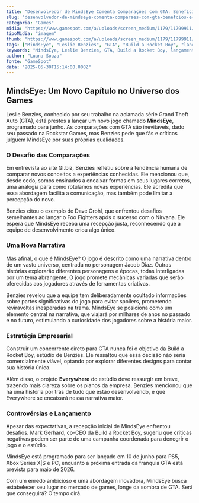 ```yaml
---
title: "Desenvolvedor de MindsEye Comenta Comparações com GTA: Benefícios e Desafios"
slug: "desenvolvedor-de-mindseye-comenta-comparaes-com-gta-benefcios-e-desafios"
categoria: "Games"
midia: "https://www.gamespot.com/a/uploads/screen_medium/1179/11799911/4504127-screenshot2025-05-30at11.39.16am.png"
tipoMidia: "imagem"
thumb: "https://www.gamespot.com/a/uploads/screen_medium/1179/11799911/4504127-screenshot2025-05-30at11.39.16am.png"
tags: ["MindsEye", "Leslie Benzies", "GTA", "Build a Rocket Boy", "lançamento de jogos", "comparação de jogos", "narrativa de games", "inovação em jogos", "indústria de games"]
keywords: "MindsEye, Leslie Benzies, GTA, Build a Rocket Boy, lançamento de jogos, comparação de jogos, narrativa de games, inovação em jogos, indústria de games"
author: "Luana Souza"
fonte: "GameSpot"
data: "2025-05-30T15:14:00.000Z"
---
```

## MindsEye: Um Novo Capítulo no Universo dos Games

Leslie Benzies, conhecido por seu trabalho na aclamada série Grand Theft Auto (GTA), está prestes a lançar um novo jogo chamado **MindsEye**, programado para junho. As comparações com GTA são inevitáveis, dado seu passado na Rockstar Games, mas Benzies pede que fãs e críticos julguem MindsEye por suas próprias qualidades.

### O Desafio das Comparações

Em entrevista ao site GI.biz, Benzies refletiu sobre a tendência humana de comparar novos conceitos a experiências conhecidas. Ele mencionou que, desde cedo, somos ensinados a encaixar formas em seus lugares corretos, uma analogia para como rotulamos novas experiências. Ele acredita que essa abordagem facilita a comunicação, mas também pode limitar a percepção do novo.

Benzies citou o exemplo de Dave Grohl, que enfrentou desafios semelhantes ao lançar o Foo Fighters após o sucesso com o Nirvana. Ele espera que MindsEye receba uma recepção justa, reconhecendo que a equipe de desenvolvimento criou algo único.

### Uma Nova Narrativa

Mas afinal, o que é MindsEye? O jogo é descrito como uma narrativa dentro de um vasto universo, centrada no personagem Jacob Diaz. Outras histórias explorarão diferentes personagens e épocas, todas interligadas por um tema abrangente. O jogo promete mecânicas variadas que serão oferecidas aos jogadores através de ferramentas criativas.

Benzies revelou que a equipe tem deliberadamente ocultado informações sobre partes significativas do jogo para evitar spoilers, prometendo reviravoltas inesperadas na trama. MindsEye se posiciona como um elemento central na narrativa, que viajará por milhares de anos no passado e no futuro, estimulando a curiosidade dos jogadores sobre a história maior.

### Estratégia Empresarial

Construir um concorrente direto para GTA nunca foi o objetivo da Build a Rocket Boy, estúdio de Benzies. Ele ressaltou que essa decisão não seria comercialmente viável, optando por explorar diferentes designs para contar sua história única.

Além disso, o projeto **Everywhere** do estúdio deve ressurgir em breve, trazendo mais clareza sobre os planos da empresa. Benzies mencionou que há uma história por trás de tudo que estão desenvolvendo, e que Everywhere se encaixará nessa narrativa maior.

### Controvérsias e Lançamento

Apesar das expectativas, a recepção inicial de MindsEye enfrentou desafios. Mark Gerhard, co-CEO da Build a Rocket Boy, sugeriu que críticas negativas podem ser parte de uma campanha coordenada para denegrir o jogo e o estúdio.

MindsEye está programado para ser lançado em 10 de junho para PS5, Xbox Series X|S e PC, enquanto a próxima entrada da franquia GTA está prevista para maio de 2026.

Com um enredo ambicioso e uma abordagem inovadora, MindsEye busca estabelecer seu lugar no mercado de games, longe da sombra de GTA. Será que conseguirá? O tempo dirá.

